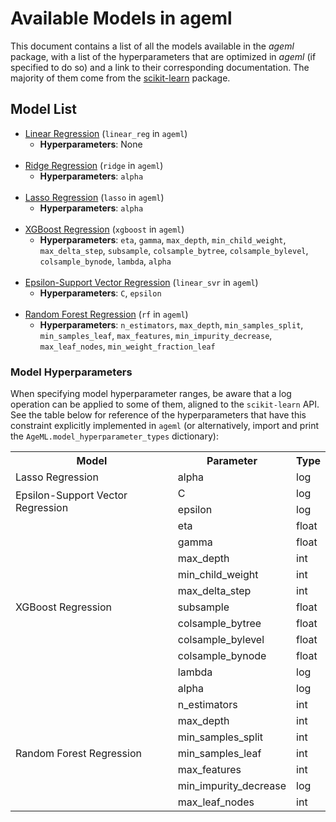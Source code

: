 # Available Models in ageml

This document contains a list of all the models available in the _ageml_ package, with a list of the hyperparameters that are optimized in _ageml_ (if specified to do so) and a link to their corresponding documentation. The majority of them come from the [scikit-learn](https://scikit-learn.org/stable/) package.

## Model List

- [Linear Regression](https://scikit-learn.org/stable/modules/generated/sklearn.linear_model.LinearRegression.html) (`linear_reg` in `ageml`)
  - __Hyperparameters__: None</br></br>
- [Ridge Regression](https://scikit-learn.org/stable/modules/generated/sklearn.linear_model.Ridge.html) (`ridge` in `ageml`)
  - __Hyperparameters__: `alpha`</br></br>
- [Lasso Regression](https://scikit-learn.org/stable/modules/generated/sklearn.linear_model.Lasso.html) (`lasso` in `ageml`)
  - __Hyperparameters__: `alpha`</br></br>
- [XGBoost Regression](https://xgboost.readthedocs.io/en/latest/python/python_api.html#module-xgboost.sklearn) (`xgboost` in `ageml`)
  - __Hyperparameters__: `eta`, `gamma`, `max_depth`, `min_child_weight`, `max_delta_step`, `subsample`, `colsample_bytree`, `colsample_bylevel`, `colsample_bynode`, `lambda`, `alpha`</br></br>
- [Epsilon-Support Vector Regression](https://scikit-learn.org/stable/modules/generated/sklearn.svm.SVR.html#sklearn.svm.SVR) (`linear_svr` in `ageml`)
  - __Hyperparameters__: `C`, `epsilon`</br></br>
- [Random Forest Regression](https://scikit-learn.org/stable/modules/generated/sklearn.ensemble.RandomForestRegressor.html) (`rf` in `ageml`)
  - __Hyperparameters__: `n_estimators`, `max_depth`, `min_samples_split`, `min_samples_leaf`, `max_features`, `min_impurity_decrease`, `max_leaf_nodes`, `min_weight_fraction_leaf`


### Model Hyperparameters

When specifying model hyperparameter ranges, be aware that a log operation can be applied to some of them, aligned to the `scikit-learn` API. See the table below for reference of the hyperparameters that have this constraint explicitly implemented in `ageml` (or alternatively, import and print the `AgeML.model_hyperparameter_types` dictionary):
<table>
  <tr>
    <th>Model</th>
    <th>Parameter</th>
    <th>Type</th>
  </tr>
  <tr>
    <td rowspan="1">Lasso Regression</td>
    <td>alpha</td>
    <td>log</td>
  </tr>
  <tr>
    <td rowspan="2">Epsilon-Support Vector Regression</td>
    <td>C</td>
    <td>log</td>
  </tr>
  <tr>
    <td>epsilon</td>
    <td>log</td>
  </tr>
  <tr>
    <td rowspan="11">XGBoost Regression</td>
    <td>eta</td>
    <td>float</td>
  </tr>
  <tr>
    <td>gamma</td>
    <td>float</td>
  </tr>
  <tr>
    <td>max_depth</td>
    <td>int</td>
  </tr>
  <tr>
    <td>min_child_weight</td>
    <td>int</td>
  </tr>
  <tr>
    <td>max_delta_step</td>
    <td>int</td>
  </tr>
  <tr>
    <td>subsample</td>
    <td>float</td>
  </tr>
  <tr>
    <td>colsample_bytree</td>
    <td>float</td>
  </tr>
  <tr>
    <td>colsample_bylevel</td>
    <td>float</td>
  </tr>
  <tr>
    <td>colsample_bynode</td>
    <td>float</td>
  </tr>
  <tr>
    <td>lambda</td>
    <td>log</td>
  </tr>
  <tr>
    <td>alpha</td>
    <td>log</td>
  </tr>
  <tr>
    <td rowspan="9">Random Forest Regression</td>
    <td>n_estimators</td>
    <td>int</td>
  </tr>
  <tr>
    <td>max_depth</td>
    <td>int</td>
  </tr>
  <tr>
    <td>min_samples_split</td>
    <td>int</td>
  </tr>
  <tr>
    <td>min_samples_leaf</td>
    <td>int</td>
  </tr>
  <tr>
    <td>max_features</td>
    <td>int</td>
  </tr>
  <tr>
    <td>min_impurity_decrease</td>
    <td>log</td>
  </tr>
  <tr>
    <td>max_leaf_nodes</td>
    <td>int</td>
  </tr>
</table>